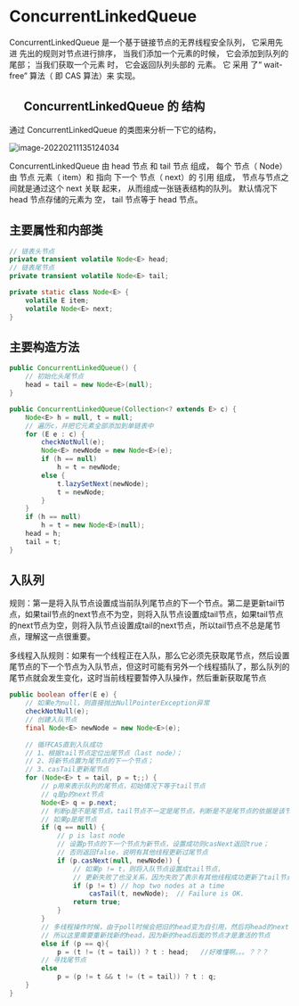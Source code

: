 # ConcurrentLinkedQueue

ConcurrentLinkedQueue 是一个基于链接节点的无界线程安全队列， 它采用先进 先出的规则对节点进行排序， 当我们添加一个元素的时候， 它会添加到队列的尾部； 当我们获取一个元素 时， 它会返回队列头部的 元素。 它 采用 了“ wait- free” 算法（ 即 CAS 算法）来 实现。

## 　 ConcurrentLinkedQueue 的 结构

通过 ConcurrentLinkedQueue 的类图来分析一下它的结构，

![image-20220211135124034](https://gitee.com/huowolf/pic-md/raw/master/image-20220211135124034.png)

ConcurrentLinkedQueue 由 head 节点 和 tail 节点 组成， 每个 节点（ Node）由 节点 元素（ item）和 指向 下一个 节点（ next）的 引用 组成， 节点与节点之间就是通过这个 next 关联 起来， 从而组成一张链表结构的队列。 默认情况下 head 节点存储的元素为 空， tail 节点等于 head 节点。

## 主要属性和内部类

```java
// 链表头节点
private transient volatile Node<E> head;
// 链表尾节点
private transient volatile Node<E> tail;
```

```java
private static class Node<E> {
    volatile E item;
    volatile Node<E> next;
}
```

## 主要构造方法

```java
public ConcurrentLinkedQueue() {
    // 初始化头尾节点
    head = tail = new Node<E>(null);
}

public ConcurrentLinkedQueue(Collection<? extends E> c) {
    Node<E> h = null, t = null;
    // 遍历c，并把它元素全部添加到单链表中
    for (E e : c) {
        checkNotNull(e);
        Node<E> newNode = new Node<E>(e);
        if (h == null)
            h = t = newNode;
        else {
            t.lazySetNext(newNode);
            t = newNode;
        }
    }
    if (h == null)
        h = t = new Node<E>(null);
    head = h;
    tail = t;
}
```



## 入队列

规则：第一是将入队节点设置成当前队列尾节点的下一个节点。第二是更新tail节点，如果tail节点的next节点不为空，则将入队节点设置成tail节点，如果tail节点的next节点为空，则将入队节点设置成tail的next节点，所以tail节点不总是尾节点，理解这一点很重要。

多线程入队规则：如果有一个线程正在入队，那么它必须先获取尾节点，然后设置尾节点的下一个节点为入队节点，但这时可能有另外一个线程插队了，那么队列的尾节点就会发生变化，这时当前线程要暂停入队操作，然后重新获取尾节点

```java
public boolean offer(E e) {
    // 如果e为null，则直接抛出NullPointerException异常
    checkNotNull(e);
    // 创建入队节点
    final Node<E> newNode = new Node<E>(e);
 
    // 循环CAS直到入队成功
    // 1、根据tail节点定位出尾节点（last node）；
    // 2、将新节点置为尾节点的下一个节点；
    // 3、casTail更新尾节点
    for (Node<E> t = tail, p = t;;) {
        // p用来表示队列的尾节点，初始情况下等于tail节点
        // q是p的next节点
        Node<E> q = p.next;
        // 判断p是不是尾节点，tail节点不一定是尾节点，判断是不是尾节点的依据是该节点的next是不是null
        // 如果p是尾节点
        if (q == null) {
            // p is last node
            // 设置p节点的下一个节点为新节点，设置成功则casNext返回true；
            // 否则返回false，说明有其他线程更新过尾节点
            if (p.casNext(null, newNode)) {
                // 如果p != t，则将入队节点设置成tail节点，
                // 更新失败了也没关系，因为失败了表示有其他线程成功更新了tail节点
                if (p != t) // hop two nodes at a time
                    casTail(t, newNode);  // Failure is OK.
                return true;
            }
        }
        // 多线程操作时候，由于poll时候会把旧的head变为自引用，然后将head的next设置为新的head
        // 所以这里需要重新找新的head，因为新的head后面的节点才是激活的节点
        else if (p == q){
            p = (t != (t = tail)) ? t : head;   //好难懂啊。。。？？？
        // 寻找尾节点
        else
            p = (p != t && t != (t = tail)) ? t : q;
    }
}
```

